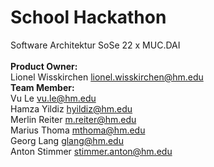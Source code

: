 # School Hackathon
Software Architektur SoSe 22 x MUC.DAI \
\
**Product Owner:**\
Lionel Wisskirchen <a href="MAILTO:lionel.wisskirchen@hm.edu"><lionel.wisskirchen@hm.edu></a> \
**Team Member:**\
Vu Le <a href="MAILTO:vu.le@hm.edu"><vu.le@hm.edu></a> \
Hamza Yildiz <a href="MAILTO:hyildiz@hm.edu"><hyildiz@hm.edu></a> \
Merlin Reiter <a href="MAILTO:m.reiter@hm.edu"><m.reiter@hm.edu></a> \
Marius Thoma <a href="MAILTO:mthoma@hm.edu">mthoma@hm.edu</a> \
Georg Lang <a href="MAILTO:glang@hm.edu"><glang@hm.edu></a> \
Anton Stimmer <a href="MAILTO:stimmer.anton@hm.edu">stimmer.anton@hm.edu</a>
